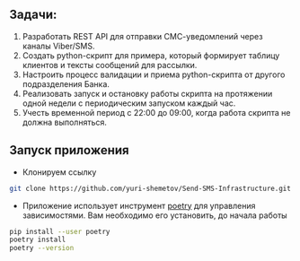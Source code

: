 ## Задачи:
1. Разработать REST API для отправки СМС-уведомлений через каналы Viber/SMS.
2. Создать python-скрипт для примера, который формирует таблицу клиентов и тексты сообщений для рассылки.
3. Настроить процесс валидации и приема python-скрипта от другого подразделения Банка.
4. Реализовать запуск и остановку работы скрипта на протяжении одной недели с периодическим запуском каждый час.
5. Учесть временной период с 22:00 до 09:00, когда работа скрипта не должна выполняться.

## Запуск приложения
- Клонируем ссылку
```bash
git clone https://github.com/yuri-shemetov/Send-SMS-Infrastructure.git
```
- Приложение использует инструмент [poetry](https://python-poetry.org/) для управления зависимостями. Вам необходимо его установить, до начала работы
```bash
pip install --user poetry
poetry install
poetry --version
```